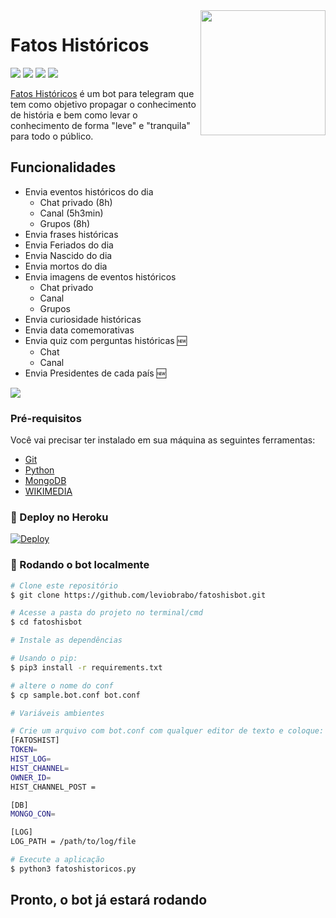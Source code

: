 ﻿<img src="https://i.imgur.com/OQKrs8P.jpeg" align="right" width="200" height="200"/>

# Fatos Históricos

[![](https://img.shields.io/badge/Site-História-blue)](https://www.historiadodia.com/)
[![](https://img.shields.io/badge/Telegram-@fatoshistbot-blue)](https://t.me/fatoshistbot)
[![](https://img.shields.io/badge/Suporte-@kylorensbot-1b2069)](https://t.me/kylorensbot)
[![](https://img.shields.io/badge/Telegram-@HojeNaHistoria-red)](https://t.me/historia_br)

[Fatos Históricos](https://t.me/historia_br) é um bot para telegram que tem como objetivo propagar o conhecimento de história e bem como levar o conhecimento de forma "leve" e "tranquila" para todo o público.

## Funcionalidades

-   Envia eventos históricos do dia
    -   Chat privado (8h)
    -   Canal (5h3min)
    -   Grupos (8h)
-   Envia frases históricas
-   Envia Feriados do dia
-   Envia Nascido do dia
-   Envia mortos do dia
-   Envia imagens de eventos históricos
    -   Chat privado
    -   Canal
    -   Grupos
-   Envia curiosidade históricas
-   Envia data comemorativas
-   Envia quiz com perguntas históricas 🆕
    -   Chat
    -   Canal
-   Envia Presidentes de cada país 🆕

[![](https://i.imgur.com/MzZuN3G.jpeg)](#)

### Pré-requisitos

Você vai precisar ter instalado em sua máquina as seguintes ferramentas:

-   [Git](https://git-scm.com)
-   [Python](https://www.python.org/)
-   [MongoDB](https://cloud.mongodb.com/)
-   [WIKIMEDIA](https://api.wikimedia.org/wiki/Feed_API/Reference/On_this_day)

### 🤖 Deploy no Heroku

[![Deploy](https://www.herokucdn.com/deploy/button.svg)](https://heroku.com/deploy)

### 🤖 Rodando o bot localmente

```bash
# Clone este repositório
$ git clone https://github.com/leviobrabo/fatoshisbot.git

# Acesse a pasta do projeto no terminal/cmd
$ cd fatoshisbot

# Instale as dependências

# Usando o pip:
$ pip3 install -r requirements.txt

# altere o nome do conf
$ cp sample.bot.conf bot.conf

# Variáveis ambientes

# Crie um arquivo com bot.conf com qualquer editor de texto e coloque:
[FATOSHIST]
TOKEN=
HIST_LOG=
HIST_CHANNEL=
OWNER_ID=
HIST_CHANNEL_POST =

[DB]
MONGO_CON=

[LOG]
LOG_PATH = /path/to/log/file

# Execute a aplicação
$ python3 fatoshistoricos.py

```

## Pronto, o bot já estará rodando
